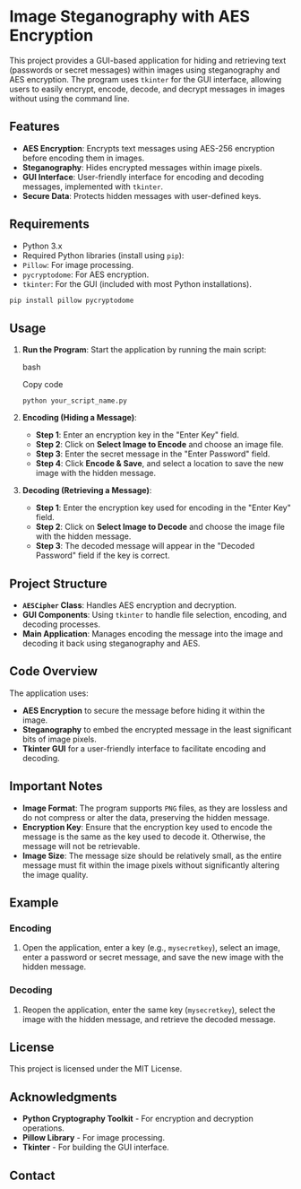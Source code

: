 
# Image Steganography with AES Encryption

This project provides a GUI-based application for hiding and retrieving text (passwords or secret messages) within images using steganography and AES encryption. The program uses `tkinter` for the GUI interface, allowing users to easily encrypt, encode, decode, and decrypt messages in images without using the command line.

## Features

- **AES Encryption**: Encrypts text messages using AES-256 encryption before encoding them in images.
- **Steganography**: Hides encrypted messages within image pixels.
- **GUI Interface**: User-friendly interface for encoding and decoding messages, implemented with `tkinter`.
- **Secure Data**: Protects hidden messages with user-defined keys.

## Requirements

- Python 3.x
- Required Python libraries (install using `pip`):
 - `Pillow`: For image processing.
 - `pycryptodome`: For AES encryption.
 - `tkinter`: For the GUI (included with most Python installations).

```bash
pip install pillow pycryptodome
```
## Usage

1.  **Run the Program**: Start the application by running the main script:
    
    bash
    
    Copy code
    
    `python your_script_name.py` 
    
2.  **Encoding (Hiding a Message)**:
    
    -   **Step 1**: Enter an encryption key in the "Enter Key" field.
    -   **Step 2**: Click on  **Select Image to Encode**  and choose an image file.
    -   **Step 3**: Enter the secret message in the "Enter Password" field.
    -   **Step 4**: Click  **Encode & Save**, and select a location to save the new image with the hidden message.
3.  **Decoding (Retrieving a Message)**:
    
    -   **Step 1**: Enter the encryption key used for encoding in the "Enter Key" field.
    -   **Step 2**: Click on  **Select Image to Decode**  and choose the image file with the hidden message.
    -   **Step 3**: The decoded message will appear in the "Decoded Password" field if the key is correct.

## Project Structure

-   **`AESCipher`  Class**: Handles AES encryption and decryption.
-   **GUI Components**: Using  `tkinter`  to handle file selection, encoding, and decoding processes.
-   **Main Application**: Manages encoding the message into the image and decoding it back using steganography and AES.

## Code Overview

The application uses:

-   **AES Encryption**  to secure the message before hiding it within the image.
-   **Steganography**  to embed the encrypted message in the least significant bits of image pixels.
-   **Tkinter GUI**  for a user-friendly interface to facilitate encoding and decoding.

## Important Notes

-   **Image Format**: The program supports  `PNG`  files, as they are lossless and do not compress or alter the data, preserving the hidden message.
-   **Encryption Key**: Ensure that the encryption key used to encode the message is the same as the key used to decode it. Otherwise, the message will not be retrievable.
-   **Image Size**: The message size should be relatively small, as the entire message must fit within the image pixels without significantly altering the image quality.

## Example

### Encoding

1.  Open the application, enter a key (e.g.,  `mysecretkey`), select an image, enter a password or secret message, and save the new image with the hidden message.

### Decoding

1.  Reopen the application, enter the same key (`mysecretkey`), select the image with the hidden message, and retrieve the decoded message.

## License

This project is licensed under the MIT License.

## Acknowledgments

-   **Python Cryptography Toolkit**  - For encryption and decryption operations.
-   **Pillow Library**  - For image processing.
-   **Tkinter**  - For building the GUI interface.

## Contact

